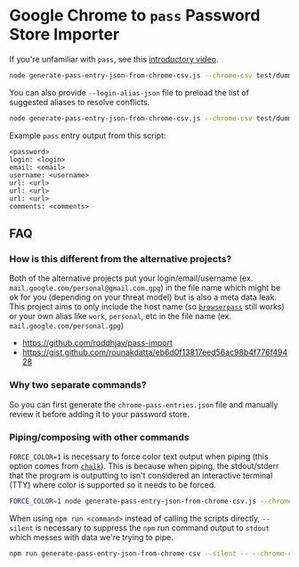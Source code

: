 # Google Chrome to `pass` Password Store Importer

If you're unfamiliar with `pass`, see this [introductory video](https://www.youtube.com/watch?v=FhwsfH2TpFA).

```sh
node generate-pass-entry-json-from-chrome-csv.js --chrome-csv test/dummy-chrome-passwords.csv
```

You can also provide `--login-alias-json` file to preload the list of suggested aliases
to resolve conflicts.

```sh
node generate-pass-entry-json-from-chrome-csv.js --chrome-csv test/dummy-chrome-passwords.csv --login-alias-json login-aliases.json
```

Example `pass` entry output from this script:

```
<password>
login: <login>
email: <email>
username: <username>
url: <url>
url: <url>
url: <url>
comments: <comments>
```

## FAQ

### How is this different from the alternative projects?

Both of the alternative projects put your login/email/username
(ex. `mail.google.com/personal@gmail.com.gpg`) in the file name which might be ok for you
(depending on your threat model) but is also a meta data leak. This project aims to only
include the host name (so
[`browserpass`](https://github.com/browserpass/browserpass-extension?tab=readme-ov-file#organizing-password-store)
still works) or your own alias like `work`, `personal`, etc in the file name
(ex. `mail.google.com/personal.gpg`)

- https://github.com/roddhjav/pass-import
- https://gist.github.com/rounakdatta/eb6d0f13817eed56ac98b4f776f49428

### Why two separate commands?

So you can first generate the `chrome-pass-entries.json` file and manually review it before
adding it to your password store.

### Piping/composing with other commands

`FORCE_COLOR=1` is necessary to force color text output when piping (this option comes
from
[`chalk`](https://github.com/chalk/chalk/tree/v4.1.2?tab=readme-ov-file#chalksupportscolor)).
This is because when piping, the stdout/stderr that the program is outputting to isn't
considered an interactive terminal (TTY) where color is supported so it needs to be forced.

```sh
FORCE_COLOR=1 node generate-pass-entry-json-from-chrome-csv.js --chrome-csv test/dummy-chrome-passwords.csv --login-alias-json login-aliases.json | jq .
```

When using `npm run <command>` instead of calling the scripts directly, `--silent` is
necessary to suppress the `npm` run command output to `stdout` which messes with data
we're trying to pipe.

```sh
npm run generate-pass-entry-json-from-chrome-csv --silent -- --chrome-csv test/dummy-chrome-passwords.csv --login-alias-json login-aliases.json
```
